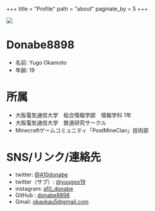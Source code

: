 +++
title = "Profile"
path = "about"
paginate_by = 5
+++


<img src="/images/aho.png" style="max-width: 200px"  />

# Donabe8898
- 名前: Yugo Okamoto
- 年齢: 19

# 所属
- 大阪電気通信大学　総合情報学部　情報学科 1年
- 大阪電気通信大学　鉄道研究サークル
- Minecraftゲームコミュニティ「PostMineClan」技術部

# SNS/リンク/連絡先
- twitter: [@A10donabe](https://twitter.com/A10donabe)
- twitter（サブ）: [@yuugoo19](https://twitter.com/yuugoo19)
- instagram: [a10_donabe](https://www.instagram.com/a10_donabe/)
- GitHub : [donabe8898](https://github.com/donabe8898)
- Gmail: [okaokau5@gmail.com](okaokau5@gmail.com)
